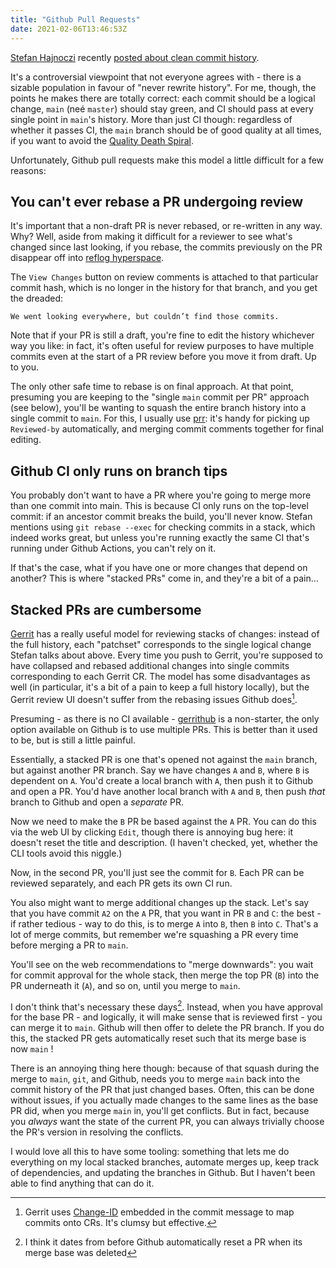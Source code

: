 ```yaml
---
title: "Github Pull Requests"
date: 2021-02-06T13:46:53Z
---
```


[Stefan Hajnoczi](http://blog.vmsplice.net/) recently [posted about clean commit
history](http://blog.vmsplice.net/2021/02/keeping-clean-git-commit-history.html).

It's a controversial viewpoint that not everyone agrees with - there is a
sizable population in favour of "never rewrite history". For me, though, the
points he makes there are totally correct: each commit should be a logical
change, `main` (neé `master`) should stay green, and CI should pass at every
single point in `main`'s history. More than just CI though: regardless of
whether it passes CI, the `main` branch should be of good quality at all times,
if you want to avoid the [Quality Death
Spiral](https://illumos.org/docs/contributing/qds/).

Unfortunately, Github pull requests make this model a little difficult for a few
reasons:

## You can't ever rebase a PR undergoing review

It's important that a non-draft PR is never rebased, or re-written in any way.
Why? Well, aside from making it difficult for a reviewer to see what's changed
since last looking, if you rebase, the commits previously on the PR disappear
off into [reflog
hyperspace](https://github.blog/2015-06-08-how-to-undo-almost-anything-with-git/).

The `View Changes` button on review comments is attached to that particular
commit hash, which is no longer in the history for that branch, and you get the
dreaded:

```
We went looking everywhere, but couldn’t find those commits.
```

Note that if your PR is still a draft, you're fine to edit the history whichever
way you like: in fact, it's often useful for review purposes to have multiple
commits even at the start of a PR review before you move it from draft. Up to you.

The only other safe time to rebase is on final approach. At that point,
presuming you are keeping to the "single `main` commit per PR" approach (see
below), you'll be wanting to squash the entire branch history into a single
commit to `main`. For this, I usually use
[prr](https://github.com/joyent/prr): it's handy for picking up `Reviewed-by`
automatically, and merging commit comments together for final editing.

## Github CI only runs on branch tips

You probably don't want to have a PR where you're going to merge more than
one commit into main. This is because CI only runs on the top-level commit: if
an ancestor commit breaks the build, you'll never know. Stefan mentions using
`git rebase --exec` for checking commits in a stack, which indeed works great,
but unless you're running exactly the same CI that's running under Github
Actions, you can't rely on it.

If that's the case, what if you have one or more changes that depend on another?
This is where "stacked PRs" come in, and they're a bit of a pain...

## Stacked PRs are cumbersome

[Gerrit](https://www.gerritcodereview.com/) has a really useful model for
reviewing stacks of changes: instead of the full history, each "patchset"
corresponds to the single logical change Stefan talks about above. Every time
you push to Gerrit, you're supposed to have collapsed and rebased additional
changes into single commits corresponding to each Gerrit CR.  The model has some
disadvantages as well (in particular, it's a bit of a pain to keep a full
history locally), but the Gerrit review UI doesn't suffer from the rebasing
issues Github does[^1].

Presuming - as there is no CI available - [gerrithub](https://gerrithub.io) is a
non-starter, the only option available on Github is to use multiple PRs. This is
better than it used to be, but is still a little painful.

Essentially, a stacked PR is one that's opened not against the `main` branch,
but against another PR branch. Say we have changes `A` and `B`, where `B` is
dependent on `A`. You'd create a local branch with `A`, then push it to Github
and open a PR. You'd have another local branch with `A` and `B`, then push
*that* branch to Github and open a *separate* PR.

Now we need to make the `B` PR be based against the `A` PR. You can do this via
the web UI by clicking `Edit`, though there is annoying bug here: it doesn't
reset the title and description. (I haven't checked, yet, whether the CLI tools
avoid this niggle.)

Now, in the second PR, you'll just see the commit for `B`.  Each PR can be
reviewed separately, and each PR gets its own CI run.

You also might want to merge additional changes up the stack. Let's say that you
have commit `A2` on the `A` PR, that you want in PR `B` and `C`: the best - if
rather tedious - way to do this, is to merge `A` into `B`, then `B` into `C`.
That's a lot of merge commits, but remember we're squashing a PR every time
before merging a PR to `main`.

You'll see on the web recommendations to "merge downwards": you wait for commit
approval for the whole stack, then merge the top PR (`B`) into the PR underneath
it (`A`), and so on, until you merge to `main`.

I don't think that's necessary these days[^2]. Instead, when you have approval for
the base PR - and logically, it will make sense that is reviewed first - you can
merge it to `main`. Github will then offer to delete the PR branch. If you do
this, the stacked PR gets automatically reset such that its merge base is now
`main` !

There is an annoying thing here though: because of that squash during the merge
to `main`, `git`, and Github, needs you to merge `main` back into the commit
history of the PR that just changed bases. Often, this can be done without
issues, if you actually made changes to the same lines as the base PR did, when
you merge `main` in, you'll get conflicts. But in fact, because you *always*
want the state of the current PR, you can always trivially choose the PR's
version in resolving the conflicts.

I would love all this to have some tooling: something that lets me do
everything on my local stacked branches, automate merges up, keep track of
dependencies, and updating the branches in Github. But I haven't been able to
find anything that can do it.

[^1]: Gerrit uses
[Change-ID](https://gerrit-review.googlesource.com/Documentation/user-changeid.html)
embedded in the commit message to map commits onto CRs. It's clumsy but
effective.

[^2]: I think it dates from before Github automatically reset a PR when its
merge base was deleted
